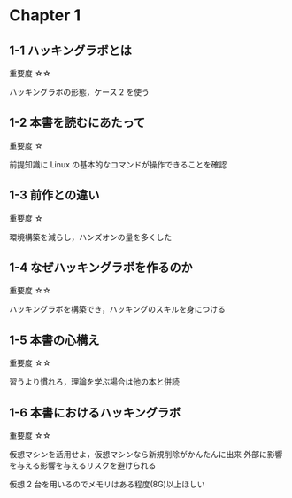 # Chapter 1

## 1-1 ハッキングラボとは

重要度 ☆☆

ハッキングラボの形態，ケース 2 を使う

## 1-2 本書を読むにあたって

重要度 ☆

前提知識に Linux の基本的なコマンドが操作できることを確認

## 1-3 前作との違い

重要度 ☆

環境構築を減らし，ハンズオンの量を多くした

## 1-4 なぜハッキングラボを作るのか

重要度 ☆☆

ハッキングラボを構築でき，ハッキングのスキルを身につける

## 1-5 本書の心構え

重要度 ☆☆

習うより慣れろ，理論を学ぶ場合は他の本と併読

## 1-6 本書におけるハッキングラボ

重要度 ☆☆

仮想マシンを活用せよ，仮想マシンなら新規削除がかんたんに出来
外部に影響を与える影響を与えるリスクを避けられる

仮想 2 台を用いるのでメモリはある程度(8G)以上ほしい
